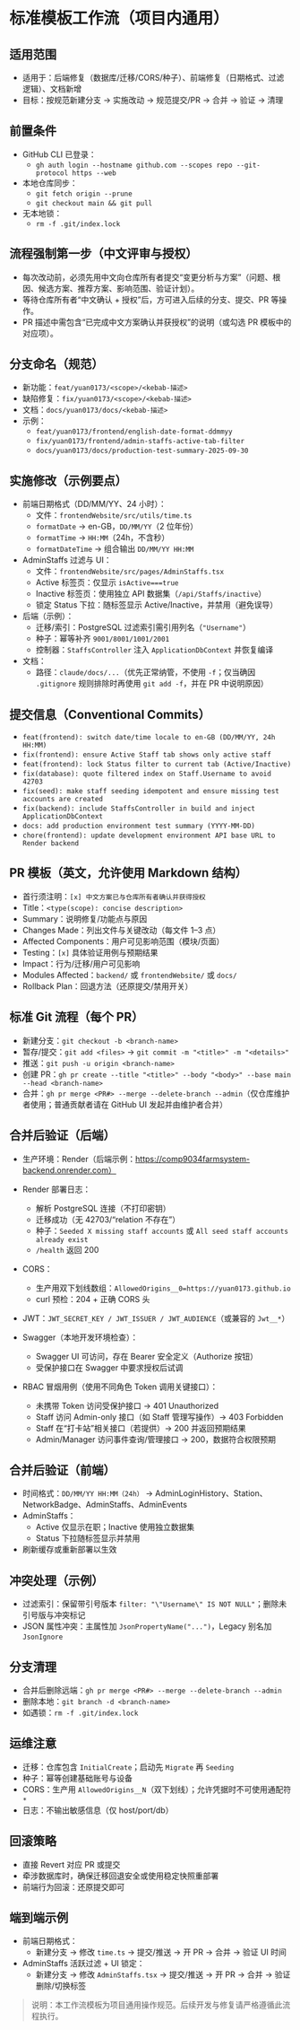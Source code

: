 # 标准模板工作流（项目内通用）

## 适用范围
- 适用于：后端修复（数据库/迁移/CORS/种子）、前端修复（日期格式、过滤逻辑）、文档新增
- 目标：按规范新建分支 → 实施改动 → 规范提交/PR → 合并 → 验证 → 清理

## 前置条件
- GitHub CLI 已登录：
  - `gh auth login --hostname github.com --scopes repo --git-protocol https --web`
- 本地仓库同步：
  - `git fetch origin --prune`
  - `git checkout main && git pull`
- 无本地锁：
  - `rm -f .git/index.lock`

## 流程强制第一步（中文评审与授权）
- 每次改动前，必须先用中文向仓库所有者提交“变更分析与方案”（问题、根因、候选方案、推荐方案、影响范围、验证计划）。
- 等待仓库所有者“中文确认 + 授权”后，方可进入后续的分支、提交、PR 等操作。
- PR 描述中需包含“已完成中文方案确认并获授权”的说明（或勾选 PR 模板中的对应项）。

## 分支命名（规范）
- 新功能：`feat/yuan0173/<scope>/<kebab-描述>`
- 缺陷修复：`fix/yuan0173/<scope>/<kebab-描述>`
- 文档：`docs/yuan0173/docs/<kebab-描述>`
- 示例：
  - `feat/yuan0173/frontend/english-date-format-ddmmyy`
  - `fix/yuan0173/frontend/admin-staffs-active-tab-filter`
  - `docs/yuan0173/docs/production-test-summary-2025-09-30`

## 实施修改（示例要点）
- 前端日期格式（DD/MM/YY、24 小时）：
  - 文件：`frontendWebsite/src/utils/time.ts`
  - `formatDate` → en-GB，`DD/MM/YY`（2 位年份）
  - `formatTime` → `HH:MM`（24h，不含秒）
  - `formatDateTime` → 组合输出 `DD/MM/YY HH:MM`
- AdminStaffs 过滤与 UI：
  - 文件：`frontendWebsite/src/pages/AdminStaffs.tsx`
  - Active 标签页：仅显示 `isActive===true`
  - Inactive 标签页：使用独立 API 数据集（`/api/Staffs/inactive`）
  - 锁定 Status 下拉：随标签显示 Active/Inactive，并禁用（避免误导）
- 后端（示例）：
  - 迁移/索引：PostgreSQL 过滤索引需引用列名（`"Username"`）
  - 种子：幂等补齐 `9001/8001/1001/2001`
  - 控制器：`StaffsController` 注入 `ApplicationDbContext` 并恢复编译
- 文档：
  - 路径：`claude/docs/...`（优先正常纳管，不使用 `-f`；仅当确因 `.gitignore` 规则排除时再使用 `git add -f`，并在 PR 中说明原因）

## 提交信息（Conventional Commits）
- `feat(frontend): switch date/time locale to en-GB (DD/MM/YY, 24h HH:MM)`
- `fix(frontend): ensure Active Staff tab shows only active staff`
- `feat(frontend): lock Status filter to current tab (Active/Inactive)`
- `fix(database): quote filtered index on Staff.Username to avoid 42703`
- `fix(seed): make staff seeding idempotent and ensure missing test accounts are created`
- `fix(backend): include StaffsController in build and inject ApplicationDbContext`
- `docs: add production environment test summary (YYYY-MM-DD)`
- `chore(frontend): update development environment API base URL to Render backend`

## PR 模板（英文，允许使用 Markdown 结构）
- 首行须注明：`[x] 中文方案已与仓库所有者确认并获得授权`
- Title：`<type(scope): concise description>`
- Summary：说明修复/功能点与原因
- Changes Made：列出文件与关键改动（每文件 1–3 点）
- Affected Components：用户可见影响范围（模块/页面）
- Testing：`[x]` 具体验证用例与预期结果
- Impact：行为/迁移/用户可见影响
- Modules Affected：`backend/` 或 `frontendWebsite/` 或 `docs/`
- Rollback Plan：回退方法（还原提交/禁用开关）

## 标准 Git 流程（每个 PR）
- 新建分支：`git checkout -b <branch-name>`
- 暂存/提交：`git add <files>` → `git commit -m "<title>" -m "<details>"`
- 推送：`git push -u origin <branch-name>`
- 创建 PR：`gh pr create --title "<title>" --body "<body>" --base main --head <branch-name>`
- 合并：`gh pr merge <PR#> --merge --delete-branch --admin`（仅仓库维护者使用；普通贡献者请在 GitHub UI 发起并由维护者合并）

## 合并后验证（后端）
- 生产环境：Render（后端示例：https://comp9034farmsystem-backend.onrender.com）
- Render 部署日志：
  - 解析 PostgreSQL 连接（不打印密钥）
  - 迁移成功（无 42703/“relation 不存在”）
  - 种子：`Seeded X missing staff accounts` 或 `All seed staff accounts already exist`
  - `/health` 返回 200
- CORS：
  - 生产用双下划线数组：`AllowedOrigins__0=https://yuan0173.github.io`
  - curl 预检：204 + 正确 CORS 头
- JWT：`JWT_SECRET_KEY / JWT_ISSUER / JWT_AUDIENCE`（或兼容的 `Jwt__*`）

- Swagger（本地开发环境检查）：
  - Swagger UI 可访问，存在 Bearer 安全定义（Authorize 按钮）
  - 受保护接口在 Swagger 中要求授权后试调

- RBAC 冒烟用例（使用不同角色 Token 调用关键接口）：
  - 未携带 Token 访问受保护接口 → 401 Unauthorized
  - Staff 访问 Admin-only 接口（如 Staff 管理写操作）→ 403 Forbidden
  - Staff 在“打卡站”相关接口（若提供）→ 200 并返回预期结果
  - Admin/Manager 访问事件查询/管理接口 → 200，数据符合权限预期

## 合并后验证（前端）
- 时间格式：`DD/MM/YY HH:MM（24h）` → AdminLoginHistory、Station、NetworkBadge、AdminStaffs、AdminEvents
- AdminStaffs：
  - Active 仅显示在职；Inactive 使用独立数据集
  - Status 下拉随标签显示并禁用
- 刷新缓存或重新部署以生效

## 冲突处理（示例）
- 过滤索引：保留带引号版本 `filter: "\"Username\" IS NOT NULL"`；删除未引号版与冲突标记
- JSON 属性冲突：主属性加 `JsonPropertyName("...")`，Legacy 别名加 `JsonIgnore`

## 分支清理
- 合并后删除远端：`gh pr merge <PR#> --merge --delete-branch --admin`
- 删除本地：`git branch -d <branch-name>`
- 如遇锁：`rm -f .git/index.lock`

## 运维注意
- 迁移：仓库包含 `InitialCreate`；启动先 `Migrate` 再 `Seeding`
- 种子：幂等创建基础账号与设备
- CORS：生产用 `AllowedOrigins__N`（双下划线）；允许凭据时不可使用通配符 `*`
- 日志：不输出敏感信息（仅 host/port/db）

## 回滚策略
- 直接 Revert 对应 PR 或提交
- 牵涉数据库时，确保迁移回退安全或使用稳定快照重部署
- 前端行为回滚：还原提交即可

## 端到端示例
- 前端日期格式：
  - 新建分支 → 修改 `time.ts` → 提交/推送 → 开 PR → 合并 → 验证 UI 时间
- AdminStaffs 活跃过滤 + UI 锁定：
  - 新建分支 → 修改 `AdminStaffs.tsx` → 提交/推送 → 开 PR → 合并 → 验证删除/切换标签

> 说明：本工作流模板为项目通用操作规范。后续开发与修复请严格遵循此流程执行。
